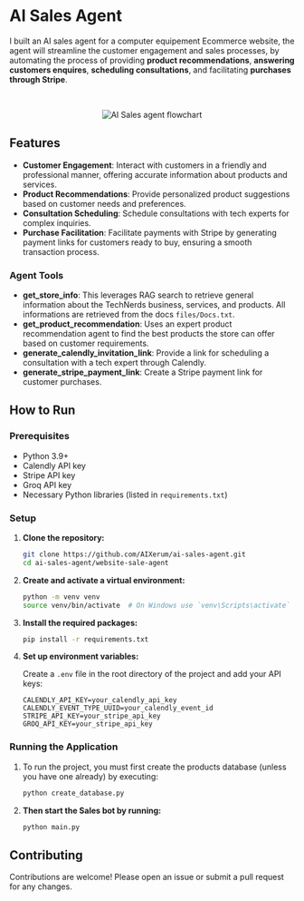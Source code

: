 <!--
Title: AI Sales Agent for Computer Equipment Ecommerce | Automated Customer Engagement & Sales
Description: Enhance your computer equipment Ecommerce with an AI sales agent. Automate customer engagement, product recommendations, consultation scheduling, and Stripe payment facilitation.
Keywords: AI Sales Agent, Ecommerce, Customer Support and assistance, Product Recommendations, Consultation Scheduling, Stripe Payments, AI Automated Sales, Python, AI Agents, AI Tools, Calendly Integration.
Author: AIXerum
-->

<meta name="title" content="AI Sales Agent for Computer Equipment Ecommerce Store | AI Automated Customer Sales">
<meta name="description" content="Enhance your Ecommerce store with an AI sales agent. Automate customer assistance and support, product recommendations, Calendly consultation scheduling, and Stripe payment facilitation.">
<meta name="keywords" content="AI Sales Agent, Ecommerce, Customer Support and assistance, Product Recommendations, Consultation Scheduling, Stripe Payments, AI Automated Sales, Python, AI Agents, AI Tools, Calendly Integration">
<meta name="author" content="AIXerum">

# AI Sales Agent

I built an AI sales agent for a computer equipement Ecommerce website, the agent will streamline the customer engagement and sales processes, by automating the process of providing **product recommendations**, **answering customers enquires**, **scheduling consultations**, and facilitating **purchases through Stripe**.

<br/>
<p align="center">
  <img src="https://github.com/user-attachments/assets/c59e4b71-fd5f-4713-9097-0c076e54afa2" alt="AI Sales agent flowchart">
</p>

## Features

- **Customer Engagement**: Interact with customers in a friendly and professional manner, offering accurate information about products and services.
- **Product Recommendations**: Provide personalized product suggestions based on customer needs and preferences.
- **Consultation Scheduling**: Schedule consultations with tech experts for complex inquiries.
- **Purchase Facilitation**: Facilitate payments with Stripe by generating payment links for customers ready to buy, ensuring a smooth transaction process.

### Agent Tools

- **get_store_info**: This leverages RAG search to retrieve general information about the TechNerds business, services, and products. All informations are retrieved from the docs `files/Docs.txt`.
- **get_product_recommendation**: Uses an expert product recommendation agent to find the best products the store can offer based on customer requirements.
- **generate_calendly_invitation_link**: Provide a link for scheduling a consultation with a tech expert through Calendly.
- **generate_stripe_payment_link**: Create a Stripe payment link for customer purchases.

## How to Run

### Prerequisites

- Python 3.9+
- Calendly API key
- Stripe API key
- Groq API key
- Necessary Python libraries (listed in `requirements.txt`)

### Setup

1. **Clone the repository:**

   ```sh
   git clone https://github.com/AIXerum/ai-sales-agent.git
   cd ai-sales-agent/website-sale-agent
   ```

2. **Create and activate a virtual environment:**

   ```sh
   python -m venv venv
   source venv/bin/activate  # On Windows use `venv\Scripts\activate`
   ```

3. **Install the required packages:**

   ```sh
   pip install -r requirements.txt
   ```

4. **Set up environment variables:**

   Create a `.env` file in the root directory of the project and add your API keys:

   ```env
   CALENDLY_API_KEY=your_calendly_api_key
   CALENDLY_EVENT_TYPE_UUID=your_calendly_event_id
   STRIPE_API_KEY=your_stripe_api_key
   GROQ_API_KEY=your_stripe_api_key
   ```

### Running the Application

1. To run the project, you must first create the products database (unless you have one already) by executing:

   ```sh
   python create_database.py
   ```

2. **Then start the Sales bot by running:**

   ```sh
   python main.py
   ```

## Contributing

Contributions are welcome! Please open an issue or submit a pull request for any changes.
